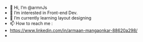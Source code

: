 - 👋 Hi, I’m @armnJs
- 👀 I’m interested in Front-end Dev.
- 🌱 I’m currently learning layout designing
- 📫 How to reach me :
- https://www.linkedin.com/in/armaan-mangaonkar-88620a298/
- 

